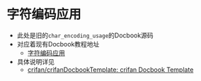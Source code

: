# 字符编码应用

* 此处是旧的`char_encoding_usage`的Docbook源码
* 对应着现有Docbook教程地址
  * [字符编码应用](https://www.crifan.org/files/doc/docbook/char_encoding_usage/release/html/char_encoding_usage.html)
* 具体说明详见
  * [crifan/crifanDocbookTemplate: crifan Docbook Template](https://github.com/crifan/crifanDocbookTemplate)
